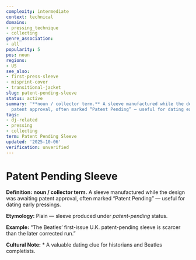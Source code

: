 ```yaml
---
complexity: intermediate
context: technical
domains:
- pressing_technique
- collecting
genre_association:
- all
popularity: 5
pos: noun
regions:
- US
see_also:
- first-press-sleeve
- misprint-cover
- transitional-jacket
slug: patent-pending-sleeve
status: active
summary: '**noun / collector term.** A sleeve manufactured while the design was awaiting
  patent approval, often marked “Patent Pending” — useful for dating early pressings.'
tags:
- dj-related
- pressing
- collecting
term: Patent Pending Sleeve
updated: '2025-10-06'
verification: unverified
---
```


# Patent Pending Sleeve

**Definition:** **noun / collector term.** A sleeve manufactured while the design was awaiting patent approval, often marked “Patent Pending” — useful for dating early pressings.

**Etymology:** Plain — sleeve produced under *patent-pending* status.

**Example:** “The Beatles’ first-issue U.K. patent-pending sleeve is scarcer than the later corrected run.”

**Cultural Note:** * A valuable dating clue for historians and Beatles completists.

